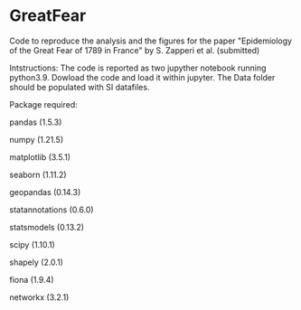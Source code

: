 # GreatFear

Code to reproduce the analysis and the figures for the paper "Epidemiology of the Great Fear of 1789 in France" by S. Zapperi et al. (submitted)

Intstructions: 
The code is reported as two jupyther notebook running python3.9. Dowload the code and load it within jupyter. The Data folder should be populated with SI datafiles.

Package required:

pandas (1.5.3)

numpy (1.21.5)

matplotlib (3.5.1)

seaborn (1.11.2)

geopandas (0.14.3)

statannotations (0.6.0)

statsmodels (0.13.2)

scipy (1.10.1)

shapely (2.0.1)

fiona (1.9.4)

networkx (3.2.1)

